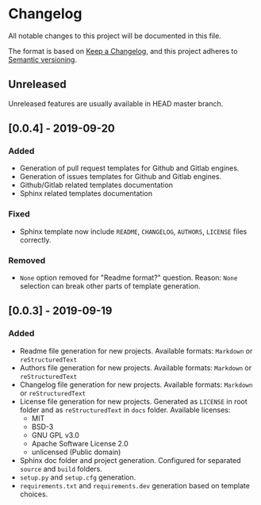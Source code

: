 # Changelog

All notable changes to this project will be documented in this file.

The format is based on [Keep a Changelog](https://keepachangelog.com),
and this project adheres to [Semantic versioning](https://semver.org/spec/v2.0.0.html).

## Unreleased

Unreleased features are usually available in HEAD master branch.

## [0.0.4] - 2019-09-20

### Added

* Generation of pull request templates for Github and Gitlab engines.
* Generation of issues templates for Github and Gitlab engines.
* Github/Gitlab related templates documentation
* Sphinx related templates documentation

### Fixed

* Sphinx template now include ``README``, ``CHANGELOG``,
``AUTHORS``, ``LICENSE`` files correctly.

### Removed

* ``None`` option removed for "Readme format?" question. Reason: ``None``
selection can break other parts of template generation.

## [0.0.3] - 2019-09-19

### Added

* Readme file generation for new projects. Available formats: `Markdown`
or `reStructuredText`
* Authors file generation for new projects. Available formats: `Markdown`
or `reStructuredText`
* Changelog file generation for new projects. Available formats: `Markdown`
or `reStructuredText`
* License file generation for new projects. Generated as `LICENSE` in root
folder and as `reStructuredText` in `docs` folder.
 Available licenses:
  * MIT
  * BSD-3
  * GNU GPL v3.0
  * Apache Software License 2.0
  * unlicensed (Public domain)
* Sphinx doc folder and project generation. Configured for separated `source`
and `build` folders.
* `setup.py` and `setup.cfg` generation.
* `requirements.txt` and `requirements.dev` generation based on template
choices.
